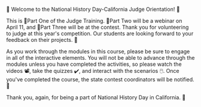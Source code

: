 🌟 Welcome to the National History Day-California Judge Orientation! 🌟

This is 🥇Part One of the Judge Training. 🥈Part Two will be a webinar on April 11, and 🥉Part Three will be at the contest. Thank you for volunteering to judge at this year's competition. Our students are looking forward to your feedback on their projects. 🙌

As you work through the modules in this course, please be sure to engage in all of the interactive elements. You will not be able to advance through the modules unless you have completed the activities, so please watch the videos 📽️, take the quizzes ✔️, and interact with the scenarios 🖱️. Once you've completed the course, the state contest coordinators will be notified. 🚀

Thank you, again, for being a part of National History Day in California. 🌟
